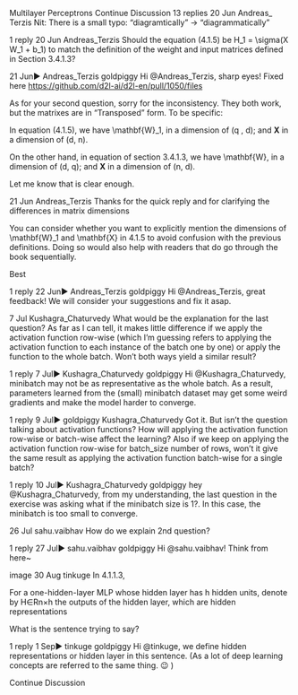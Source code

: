 

<!--
 * @version:
 * @Author:  StevenJokess https://github.com/StevenJokess
 * @Date: 2020-09-13 20:56:59
 * @LastEditors:  StevenJokess https://github.com/StevenJokess
 * @LastEditTime: 2020-09-13 20:57:17
 * @Description:http://preview.d2l.ai/d2l-en/master/chapter_multilayer-perceptrons/mlp.html
 * @TODO::
 * @Reference:
-->
Multilayer Perceptrons
Continue Discussion
13 replies
20 Jun
Andreas_​​Terzis
Nit: There is a small typo: “diagramtically” -> “diagrammatically”

1 reply
20 Jun
Andreas_​​Terzis
Should the equation (4.1.5) be H_1 = \sigma(X W_1 + b_1) to match the definition of the weight and input matrices defined in Section 3.4.1.3?

21 Jun▶ Andreas_Terzis
goldpiggy
Hi @Andreas_Terzis, sharp eyes! Fixed here https://github.com/d2l-ai/d2l-en/pull/1050/files

As for your second question, sorry for the inconsistency. They both work, but the matrixes are in “Transposed” form. To be specific:

In equation (4.1.5), we have \mathbf{W}_1, in a dimension of (q , d); and $\mathbf{X}$ in a dimension of (d, n).

On the other hand, in equation of section 3.4.1.3, we have \mathbf{W}, in a dimension of (d, q); and $\mathbf{X}$ in a dimension of (n, d).

Let me know that is clear enough.

21 Jun
Andreas_​​Terzis
Thanks for the quick reply and for clarifying the differences in matrix dimensions

You can consider whether you want to explicitly mention the dimensions of \mathbf{W}_1 and \mathbf{X} in 4.1.5 to avoid confusion with the previous definitions. Doing so would also help with readers that do go through the book sequentially.

Best

1 reply
22 Jun▶ Andreas_Terzis
goldpiggy
Hi @Andreas_Terzis, great feedback! We will consider your suggestions and fix it asap.

7 Jul
Kushagra_​​Chaturvedy
What would be the explanation for the last question? As far as I can tell, it makes little difference if we apply the activation function row-wise (which I’m guessing refers to applying the activation function to each instance of the batch one by one) or apply the function to the whole batch. Won’t both ways yield a similar result?

1 reply
7 Jul▶ Kushagra_Chaturvedy
goldpiggy
Hi @Kushagra_Chaturvedy, minibatch may not be as representative as the whole batch. As a result, parameters learned from the (small) minibatch dataset may get some weird gradients and make the model harder to converge.

1 reply
9 Jul▶ goldpiggy
Kushagra_​​Chaturvedy
Got it. But isn’t the question talking about activation functions? How will applying the activation function row-wise or batch-wise affect the learning? Also if we keep on applying the activation function row-wise for batch_size number of rows, won’t it give the same result as applying the activation function batch-wise for a single batch?

1 reply
10 Jul▶ Kushagra_Chaturvedy
goldpiggy
hey @Kushagra_Chaturvedy, from my understanding, the last question in the exercise was asking what if the minibatch size is 1?. In this case, the minibatch is too small to converge.

26 Jul
sahu.​vaibhav
How do we explain 2nd question?

1 reply
27 Jul▶ sahu.vaibhav
goldpiggy
Hi @sahu.vaibhav! Think from here~

image
30 Aug
tinkuge
In 4.1.1.3,

For a one-hidden-layer MLP whose hidden layer has h hidden units, denote by H∈Rn×h the outputs of the hidden layer, which are hidden representations

What is the sentence trying to say?

1 reply
1 Sep▶ tinkuge
goldpiggy
Hi @tinkuge, we define hidden representations or hidden layer in this sentence. (As a lot of deep learning concepts are referred to the same thing. :wink: )

Continue Discussion
